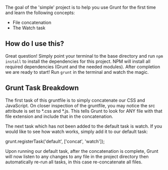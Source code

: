 The goal of the 'simple' project is to help you use Grunt for the first time and learn the following concepts:

* File concatenation
* The Watch task

## How do I use this?
Great question! Simply point your terminal to the base directory and run `npm install` to install the
dependencies for this project. NPM will install all required dependencies (Grunt and the needed modules).
After completion we are ready to start! Run `grunt` in the terminal and watch the magic.

## Grunt Task Breakdown
The first task of this gruntfile is to simply concatenate our CSS and JavaScript. On closer inspection of
the gruntfile, you may notice the src attribute is set to *.css and *.js. This tells Grunt to look for ANY
file with that file extension and include that in the concatenation.

The next task which has not been added to the default task is watch. If you would like to see how watch works,
simply add it to our default task:

grunt.registerTask('default', ['concat', 'watch']);

Upon running our default task, after the concatenation is complete, Grunt will now listen to any changes to
any file in the project directory then automatically re-run all tasks, in this case re-concatenate all files.